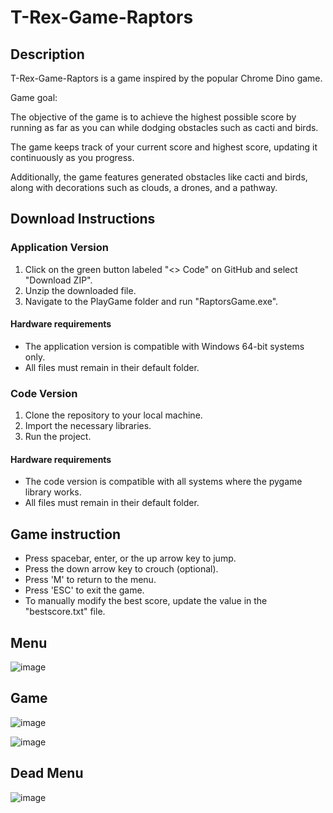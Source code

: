 # T-Rex-Game-Raptors

## Description

T-Rex-Game-Raptors is a game inspired by the popular Chrome Dino game.

Game goal:

The objective of the game is to achieve the highest possible score by running as far as you can while dodging obstacles such as cacti and birds.

The game keeps track of your current score and highest score, updating it continuously as you progress.

Additionally, the game features generated obstacles like cacti and birds, along with decorations such as clouds, a drones, and a pathway.

## Download Instructions

### Application Version
1. Click on the green button labeled "<> Code" on GitHub and select "Download ZIP".
2. Unzip the downloaded file.
3. Navigate to the PlayGame folder and run "RaptorsGame.exe".

#### Hardware requirements
- The application version is compatible with Windows 64-bit systems only.
- All files must remain in their default folder.

### Code Version
1. Clone the repository to your local machine.
2. Import the necessary libraries.
3. Run the project.

#### Hardware requirements
- The code version is compatible with all systems where the pygame library works.
- All files must remain in their default folder.

## Game instruction
- Press spacebar, enter, or the up arrow key to jump.
- Press the down arrow key to crouch (optional).
- Press 'M' to return to the menu.
- Press 'ESC' to exit the game.
- To manually modify the best score, update the value in the "bestscore.txt" file.

## Menu

![image](https://github.com/Helltaker1/T-Rex-Game-Raptors/assets/111696215/007ca7a3-dbb4-4e18-b669-002a8cdd1bbe)

## Game

![image](https://github.com/Helltaker1/T-Rex-Game-Raptors/assets/111696215/d1dc5607-1678-4e28-88bf-b39143765f17)

![image](https://github.com/Helltaker1/T-Rex-Game-Raptors/assets/111696215/5cf99c50-1f2e-4886-823d-952d97ecbb45)

## Dead Menu

![image](https://github.com/Helltaker1/T-Rex-Game-Raptors/assets/111696215/697157cb-e20b-48d9-a597-c4e5c1d3ff18)


